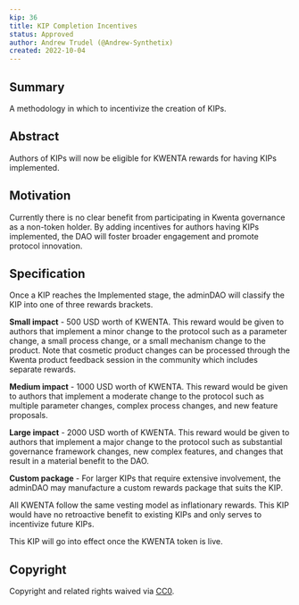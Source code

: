 ```yaml
---
kip: 36
title: KIP Completion Incentives
status: Approved
author: Andrew Trudel (@Andrew-Synthetix)
created: 2022-10-04
---
```


## Summary

A methodology in which to incentivize the creation of KIPs.

## Abstract

Authors of KIPs will now be eligible for KWENTA rewards for having KIPs implemented. 

## Motivation

Currently there is no clear benefit from participating in Kwenta governance as a non-token holder. By adding incentives for authors having KIPs implemented, the DAO will foster broader engagement and promote protocol innovation.

## Specification

Once a KIP reaches the Implemented stage, the adminDAO will classify the KIP into one of three rewards brackets. 

**Small impact** - 500 USD worth of KWENTA. This reward would be given to authors that implement a minor change to the protocol such as a parameter change, a small process change, or a small mechanism change to the product. Note that cosmetic product changes can be processed through the Kwenta product feedback session in the community which includes separate rewards. 

**Medium impact** - 1000 USD worth of KWENTA. This reward would be given to authors that implement a moderate change to the protocol such as multiple parameter changes, complex process changes, and new feature proposals. 

**Large impact** - 2000 USD worth of KWENTA. This reward would be given to authors that implement a major change to the protocol such as substantial governance framework changes, new complex features, and changes that result in a material benefit to the DAO. 

**Custom package** - For larger KIPs that require extensive involvement, the adminDAO may manufacture a custom rewards package that suits the KIP. 

All KWENTA follow the same vesting model as inflationary rewards. This KIP would have no retroactive benefit to existing KIPs and only serves to incentivize future KIPs. 

This KIP will go into effect once the KWENTA token is live. 

## Copyright

Copyright and related rights waived via [CC0](https://creativecommons.org/publicdomain/zero/1.0/).

